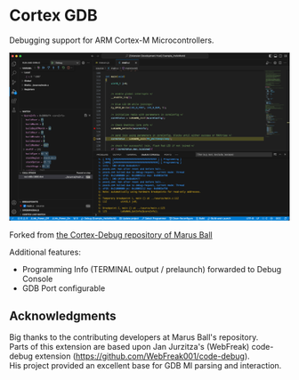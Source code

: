 # Cortex GDB

Debugging support for ARM Cortex-M Microcontrollers.

![Visual Studio Code with Cortex-GDB Installed](./images/vs-code-screenshot.png)

Forked from [the Cortex-Debug repository of Marus Ball](https://github.com/Marus/cortex-debug)

Additional features:
- Programming Info (TERMINAL output / prelaunch) forwarded to Debug Console
- GDB Port configurable

## Acknowledgments
Big thanks to the contributing developers at Marus Ball's repository.<br>
Parts of this extension are based upon Jan Jurzitza's (WebFreak) code-debug extension (https://github.com/WebFreak001/code-debug).<br>
His project provided an excellent base for GDB MI parsing and interaction.
